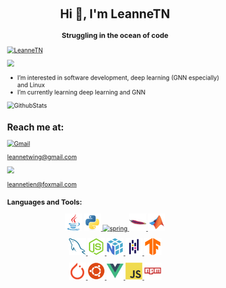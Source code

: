 <h1 align="center">Hi 👋, I'm LeanneTN</h1>
<h3 align="center">Struggling in the ocean of code</h3>

<p align="left"> <a href="https://github.com/ryo-ma/github-profile-trophy"><img src="https://github-profile-trophy.vercel.app/?username=LeanneTN" alt="LeanneTN" /></a> </p>

![](https://komarev.com/ghpvc/?username=LeaneTN&label=Profile%20views&color=3399FF&style=flat)

- I’m interested in software development, deep learning (GNN especially) and Linux
- I’m currently learning deep learning and GNN

![GithubStats](https://github-readme-stats.vercel.app/api?username=LeanneTN&show_icons=true&theme=dark&count_private=true)

<h2>Reach me at:</h2>

[![Gmail](https://img.shields.io/badge/-Gmail-c14438?style=flat&logo=Gmail&logoColor=white)](mailto:leannetwing@gmail.com)

leannetwing@gmail.com

![](https://img.shields.io/badge/foxmail-orange)

leannetien@foxmail.com


<h3 align="left">Languages and Tools:</h3>
<p align="center"> <img src="https://raw.githubusercontent.com/devicons/devicon/master/icons/java/java-original.svg" alt="java" width="40" height="40"/> </a> </a> <a href="https://www.python.org" target="_blank"> <img src="https://raw.githubusercontent.com/devicons/devicon/master/icons/python/python-original.svg" alt="python" width="40" height="40"/> </a> <a href="https://spring.io/" target="_blank"> <img src="https://www.vectorlogo.zone/logos/springio/springio-icon.svg" alt="spring" width="40" height="40"/> </a><a href="https://www.apache.org" target="_blank"> <img src="https://raw.githubusercontent.com/devicons/devicon/master/icons/apache/apache-original.svg" alt="apache" width="40" height="40"/> </a><a href="https://www.https://www.mathworks.com/" target="_blank"> <img src="https://raw.githubusercontent.com/devicons/devicon/master/icons/matlab/matlab-original.svg" alt="matlab" width="40" height="40"/> </a> </p>
<p align="center"> <a href="https://www.https://www.mysql.com/" target="_blank"> <img src="https://raw.githubusercontent.com/devicons/devicon/master/icons/mysql/mysql-original.svg" alt="mysql" width="40" height="40"/> </a><a href="https://www.https://www.nodejs.com/" target="_blank"> <img src="https://raw.githubusercontent.com/devicons/devicon/master/icons/nodejs/nodejs-original.svg" alt="nodejs" width="40" height="40"/> </a> <a href="https://www.https://www.numpy.org/" target="_blank"> <img src="https://raw.githubusercontent.com/devicons/devicon/master/icons/numpy/numpy-original.svg" alt="numpy" width="40" height="40"/> </a> <a href="https://www.https://www.pandas.pydata.org/" target="_blank"> <img src="https://raw.githubusercontent.com/devicons/devicon/master/icons/pandas/pandas-original.svg" alt="pandas" width="40" height="40"/> </a> <a href="https://www.https://www.tensorflow.org/" target="_blank"> <img src="https://raw.githubusercontent.com/devicons/devicon/master/icons/tensorflow/tensorflow-original.svg" alt="tensorflow" width="40" height="40"/> </a>
</p>
<p align="center">
<a href="https://www.https://www.pytorch.org/" target="_blank"> <img src="https://raw.githubusercontent.com/devicons/devicon/master/icons/pytorch/pytorch-original.svg" alt="pytorch" width="40" height="40"/> </a>
<a href="https://www.https://www.ubuntu.org/" target="_blank"> <img src="https://raw.githubusercontent.com/devicons/devicon/master/icons/ubuntu/ubuntu-plain.svg" alt="ubuntu" width="40" height="40"/> </a>
<a href="https://www.https://www.cn.vuejs.org/" target="_blank"> <img src="https://raw.githubusercontent.com/devicons/devicon/master/icons/vuejs/vuejs-original.svg" alt="vuejs" width="40" height="40"/> </a>
<a href="https://www.https://www.javascript.com/" target="_blank"> <img src="https://raw.githubusercontent.com/devicons/devicon/master/icons/javascript/javascript-original.svg" alt="javascript" width="40" height="40"/> </a>
<a href="https://www.https://www.mathworks.com/" target="_blank"> <img src="https://raw.githubusercontent.com/devicons/devicon/master/icons/npm/npm-original-wordmark.svg" alt="npm" width="40" height="40"/> </a>
</p>



<!---
LeanneTN/LeanneTN is a ✨ special ✨ repository because its `README.md` (this file) appears on your GitHub profile.
You can click the Preview link to take a look at your changes.
--->
